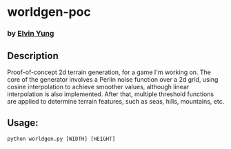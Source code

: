 # worldgen-poc
### by [Elvin Yung](https://github.com/elvinyung)

## Description
Proof-of-concept 2d terrain generation, for a game I'm working on. The core of the generator involves a Perlin noise function over a 2d grid, using cosine interpolation to achieve smoother values, although linear interpolation is also implemented. After that, multiple threshold functions are applied to determine terrain features, such as seas, hills, mountains, etc. 

## Usage:
`python worldgen.py [WIDTH] [HEIGHT]`